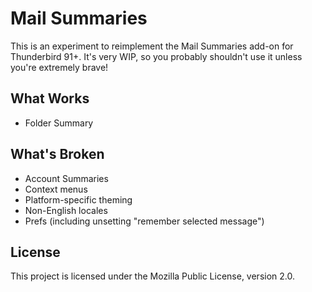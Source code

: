 # Mail Summaries

This is an experiment to reimplement the Mail Summaries add-on for Thunderbird
91+. It's very WIP, so you probably shouldn't use it unless you're extremely
brave!

## What Works

- Folder Summary

## What's Broken

- Account Summaries
- Context menus
- Platform-specific theming
- Non-English locales
- Prefs (including unsetting "remember selected message")

## License

This project is licensed under the Mozilla Public License, version 2.0.
